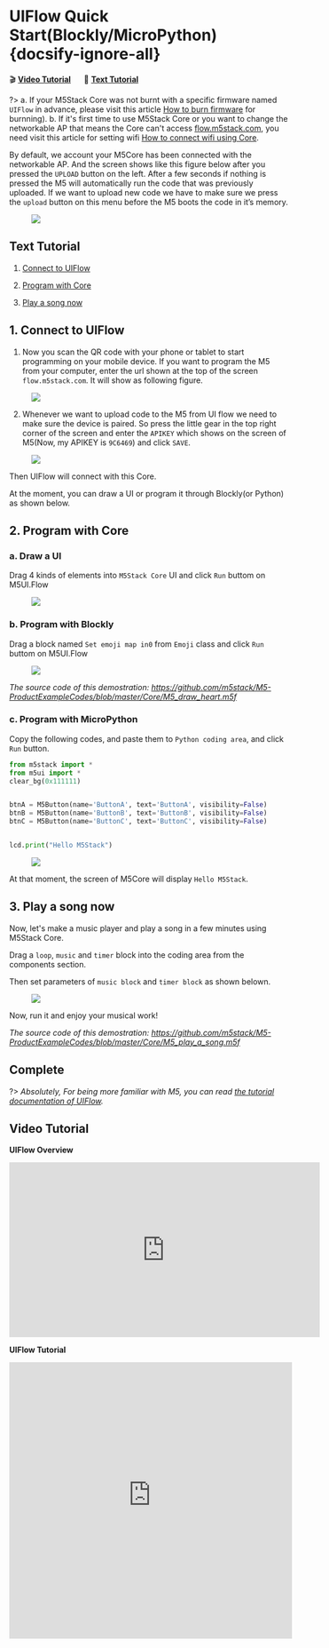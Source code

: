 # UIFlow Quick Start(Blockly/MicroPython) {docsify-ignore-all}

:clapper: **[Video Tutorial](#Video-Tutorial)**&nbsp;&nbsp;&nbsp;&nbsp;&nbsp;&nbsp;:memo: **[Text Tutorial](#Text-Tutorial)**

?> a. If your M5Stack Core was not burnt with a specific firmware named `UIFlow` in advance, please visit this article [How to burn firmware](/en/related_documents/how_to_burn_firmware) for burnning). b. If it's first time to use M5Stack Core or you want to change the networkable AP that means the Core can't access [flow.m5stack.com](http://flow.m5stack.com), you need visit this article for setting wifi [How to connect wifi using Core](/en/related_documents/how_to_connect_wifi_using_core).

By default, we account your M5Core has been connected with the networkable AP. And the screen shows like this figure below after you pressed the `UPLOAD` button on the left. After a few seconds if nothing is pressed the M5 will automatically run the code that was previously uploaded. If we want to upload new code we have to make sure we press the `upload` button on this menu before the M5 boots the code in it’s memory.

<figure>
    <img src="assets/img/getting_started_pics/m5stack_core/get_started_with_uiflow/apikey.jpg">
</figure>



## Text Tutorial

1. [Connect to UIFlow](#connect-to-uiflow)

2. [Program with Core](#program-with-core)

3. [Play a song now](#play-a-song-now)


## 1. Connect to UIFlow

1. Now you scan the QR code with your phone or tablet to start programming on your mobile device. If you want to program the M5 from your computer, enter the url shown at the top of the screen `flow.m5stack.com`. It will show as following figure.

<figure>
    <img src="assets/img/getting_started_pics/m5stack_core/get_started_with_uiflow/webide.png">
</figure>

2. Whenever we want to upload code to the M5 from UI flow we need to make sure the device is paired. So press the little gear in the top right corner of the screen and enter the `APIKEY` which shows on the screen of M5(Now, my APIKEY is `9C6469`) and click `SAVE`.

<figure>
    <img src="assets/img/getting_started_pics/m5stack_core/get_started_with_uiflow/enter_apikey.gif">
</figure>

Then UIFlow will connect with this Core.

At the moment, you can draw a UI or program it through Blockly(or Python) as shown below.

## 2. Program with Core

### a. Draw a UI

Drag 4 kinds of elements into `M5Stack Core` UI and click `Run` buttom on M5UI.Flow

<figure>
    <img src="assets/img/getting_started_pics/m5stack_core/get_started_with_uiflow/draw_ui.gif">
</figure>


### b. Program with Blockly

Drag a block named `Set emoji map in0` from `Emoji` class and click `Run` buttom on M5UI.Flow

<figure>
    <img src="assets/img/getting_started_pics/m5stack_core/get_started_with_uiflow/draw_heart.gif">
</figure>

*The source code of this demostration: https://github.com/m5stack/M5-ProductExampleCodes/blob/master/Core/M5_draw_heart.m5f*

### c. Program with MicroPython

Copy the following codes, and paste them to `Python coding area`, and click `Run` button.

```Python
from m5stack import *
from m5ui import *
clear_bg(0x111111)


btnA = M5Button(name='ButtonA', text='ButtonA', visibility=False)
btnB = M5Button(name='ButtonB', text='ButtonB', visibility=False)
btnC = M5Button(name='ButtonC', text='ButtonC', visibility=False)


lcd.print("Hello M5Stack")
```

<figure>
    <img src="assets/img/getting_started_pics/m5stack_core/get_started_with_uiflow/program_with_micropython.png">
</figure>

At that moment, the screen of M5Core will display `Hello M5Stack`.

## 3. Play a song now

Now, let's make a music player and play a song in a few minutes using M5Stack Core.

Drag a `loop`, `music` and `timer` block into the coding area from the components section.

Then set parameters of `music block` and `timer block` as shown belown.

<figure>
    <img src="assets/img/getting_started_pics/m5stack_core/get_started_with_uiflow/play_a_song.gif">
</figure>

Now, run it and enjoy your musical work!

*The source code of this demostration: https://github.com/m5stack/M5-ProductExampleCodes/blob/master/Core/M5_play_a_song.m5f*

## Complete

?> *Absolutely, For being more familiar with M5, you can read [the tutorial documentation of UIFlow](https://m5stack.github.io/UIFlow_doc/cn/index.html).*

## Video Tutorial

**UIFlow Overview**

<iframe width="560" height="315" src="https://www.youtube.com/embed/rJwcCx1FnVY" frameborder="0" allow="accelerometer; autoplay; encrypted-media; gyroscope; picture-in-picture" allowfullscreen></iframe>

**UIFlow Tutorial**

<iframe height=498 width=510 src='https://m5stack.oss-cn-shenzhen.aliyuncs.com/video/%E6%95%99%E7%A8%8B/UIFlow%20Tutorials/A3%20-%20UIflow%20Tutorial%201.mp4' frameborder="0" allow="accelerometer; encrypted-media; gyroscope; picture-in-picture" allowfullscreen></iframe>

<!-- <iframe width="560" height="315" src="https://www.youtube.com/embed/rdz6hBoqamA" frameborder="0" allow="accelerometer; autoplay; encrypted-media; gyroscope; picture-in-picture" allowfullscreen></iframe> -->

<!-- **Getting started with UIFlow (Mac & Linux) (This video is a little outdated now)**

<iframe width="560" height="315" src="https://www.youtube.com/embed/oEiFLsukAEE" frameborder="0" allow="accelerometer; autoplay; encrypted-media; gyroscope; picture-in-picture" allowfullscreen></iframe> -->
